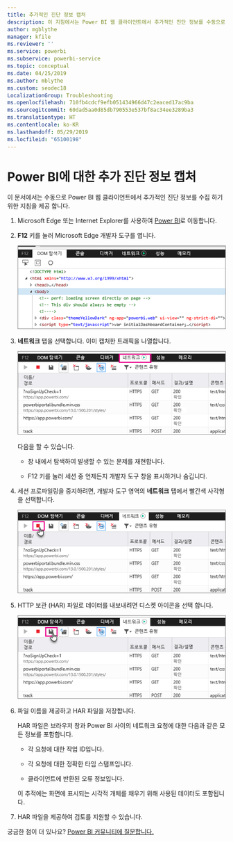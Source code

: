 ```yaml
---
title: 추가적인 진단 정보 캡처
description: 이 지침에서는 Power BI 웹 클라이언트에서 추가적인 진단 정보를 수동으로 수집하기 위한 두 가지 가능한 옵션을 제공합니다.
author: mgblythe
manager: kfile
ms.reviewer: ''
ms.service: powerbi
ms.subservice: powerbi-service
ms.topic: conceptual
ms.date: 04/25/2019
ms.author: mblythe
ms.custom: seodec18
LocalizationGroup: Troubleshooting
ms.openlocfilehash: 710fb4cdcf9efb051434966d47c2eaced17ac9ba
ms.sourcegitcommit: 60dad5aa0d85db790553e537bf8ac34ee3289ba3
ms.translationtype: HT
ms.contentlocale: ko-KR
ms.lasthandoff: 05/29/2019
ms.locfileid: "65100198"
---
```

# <a name="capture-additional-diagnostic-information-for-power-bi"></a>Power BI에 대한 추가 진단 정보 캡처

이 문서에서는 수동으로 Power BI 웹 클라이언트에서 추가적인 진단 정보를 수집 하기 위한 지침을 제공 합니다.

1. Microsoft Edge 또는 Internet Explorer를 사용하여 [Power BI](https://app.powerbi.com)로 이동합니다.

1. **F12** 키를 눌러 Microsoft Edge 개발자 도구를 엽니다.

   ![Microsoft Edge 개발자 스크린 샷 도구 요소 탭입니다.](media/service-admin-capturing-additional-diagnostic-information-for-power-bi/edge-developer-tools.png)

1. **네트워크** 탭을 선택합니다. 이미 캡처한 트래픽을 나열합니다.

   ![Microsoft Edge 개발자 스크린 샷 도구 네트워크 탭입니다.](media/service-admin-capturing-additional-diagnostic-information-for-power-bi/edge-network-tab.png)

    다음을 할 수 있습니다.

    * 창 내에서 탐색하여 발생할 수 있는 문제를 재현합니다.

    * F12 키를 눌러 세션 중 언제든지 개발자 도구 창을 표시하거나 숨깁니다.

1. 세션 프로파일링을 중지하려면, 개발자 도구 영역의 **네트워크** 탭에서 빨간색 사각형을 선택합니다.

   ![중지 단추에서 호출 하 여 Microsoft Edge 개발자 스크린 샷 도구 네트워크 탭 합니다.](media/service-admin-capturing-additional-diagnostic-information-for-power-bi/edge-network-tab-stop.png)

1. HTTP 보관 (HAR) 파일로 데이터를 내보내려면 디스켓 아이콘을 선택 합니다.

   ![디스켓 아이콘의 설명선이 있는 Microsoft Edge 개발자 스크린 샷 도구 네트워크 탭 합니다.](media/service-admin-capturing-additional-diagnostic-information-for-power-bi/edge-network-tab-save.png)

1. 파일 이름을 제공하고 HAR 파일을 저장합니다.

    HAR 파일은 브라우저 창과 Power BI 사이의 네트워크 요청에 대한 다음과 같은 모든 정보를 포함합니다.

    * 각 요청에 대한 작업 ID입니다.

    * 각 요청에 대한 정확한 타임 스탬프입니다.

    * 클라이언트에 반환된 오류 정보입니다.


    이 추적에는 화면에 표시되는 시각적 개체를 채우기 위해 사용된 데이터도 포함됩니다.	


1. HAR 파일을 제공하여 검토를 지원할 수 있습니다.

궁금한 점이 더 있나요? [Power BI 커뮤니티에 질문합니다.](http://community.powerbi.com/)
